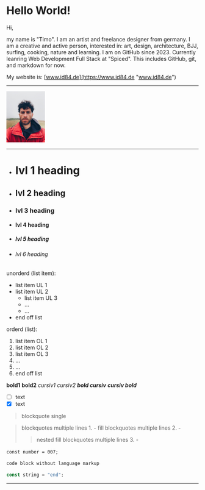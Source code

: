 # Hello World!

Hi,

my name is "Timo". I am an artist and freelance designer from germany. I am a creative and active person, interested in: art, design, architecture, BJJ, surfing, cooking, nature and learning. I am on GitHub since 2023. Currently leanring Web Development Full Stack at "Spiced". This includes GitHub, git, and markdown for now.

My website is: [www.id84.de](https://www.id84.de "www.id84.de")

---

<img src="photo_timo_dk.jpg" alt="photo_timo_profil" width="20%">

---

- # lvl 1 heading
- ## lvl 2 heading
- ### lvl 3 heading
- #### lvl 4 heading
- ##### lvl 5 heading
- ###### lvl 6 heading

unorderd (list item):
- list item UL 1
- list item UL 2
  - list item UL 3
  - ...
  - ...
- end off list

orderd (list):
1. list item OL 1
1. list item OL 2
  1. list item OL 3
  2. ...
  3. ...
3. end off list

**bold1** __bold2__
*cursiv1* _cursiv2_
***bold cursiv*** ___cursiv bold___


- [ ] text
- [x] text

> blockquote single

> blockquotes multiple lines 1. -
> fill
> blockquotes multiple lines 2. -
>> nested fill
> blockquotes multiple lines 3. -

` const number = 007; `

``` 
code block without language markup
```


```js 
const string = "end";
```

---
